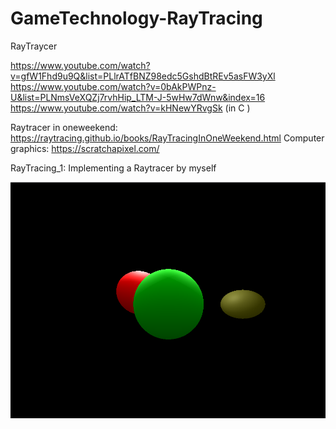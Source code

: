 # GameTechnology-RayTracing
RayTraycer

https://www.youtube.com/watch?v=gfW1Fhd9u9Q&list=PLlrATfBNZ98edc5GshdBtREv5asFW3yXl 
https://www.youtube.com/watch?v=0bAkPWPnz-U&list=PLNmsVeXQZj7rvhHip_LTM-J-5wHw7dWnw&index=16 
https://www.youtube.com/watch?v=kHNewYRvgSk (in C )


Raytracer in oneweekend: https://raytracing.github.io/books/RayTracingInOneWeekend.html
Computer graphics: https://scratchapixel.com/



RayTracing_1: Implementing a Raytracer by myself

![How the pic look like](https://github.com/jameshnl232/GameTechnology-RayTracing/blob/b3a0111b2d8aec46b7b9fa96ffcf8b13e7c8a2a8/abgabe_1/images/Screenshot%202024-05-05%20013359%20-%20Copy.png)
